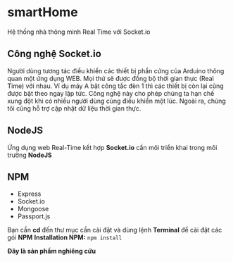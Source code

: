 # smartHome
Hệ thống nhà thông minh Real Time với Socket.io

## Công nghệ Socket.io
Người dùng tương tác điều khiển các thiết bị phần cứng của Arduino thông quan một ứng dụng WEB.
Mọi thứ sẽ được đồng bộ thời gian thực (Real Time) với nhau.
Ví dụ máy A bật công tắc đèn 1 thì các thiết bị còn lại cũng được bật theo ngay lập tức. Công nghệ này cho phép chúng ta hạn chế xung đột khi có nhiều người dùng cùng điều khiển một lúc. Ngoài ra, chúng tôi cũng hỗ trợ cập nhật dữ liệu thời gian thực.

## NodeJS
Ứng dụng web Real-Time kết hợp **Socket.io** cần môi triển khai trong môi trường **NodeJS**

## NPM
* Express
* Socket.io
* Mongoose
* Passport.js

Bạn cần **cd** đến thư mục cần cài đặt và dùng lệnh **Terminal** để cài đặt các gói **NPM**
**Installation NPM:** `npm install`

**Đây là sản phẩm nghiêng cứu**
